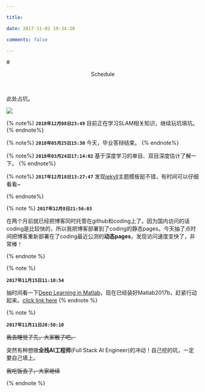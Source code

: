 ```yaml
---

title:

date: 2017-11-02 19:34:20

comments: false

---
```




#<center>Schedule</center>



<br>



此处占坑。

![](https://qcloud.coding.net/u/vincentqin/p/blogResource/git/raw/master/collections/Einstein.jpg)


{% note%}
**`2018年12月08日23:49`**
目前正在学习SLAM相关知识，继续玩坑填坑。
{% endnote%}

{% note%}
**`2018年05月25日15:30`**
今天，毕业答辩结束。
{% endnote%}



{% note%}
**`2018年03月24日17:14:02`**
基于深度学习的单目、双目深度估计了解一下。
{% endnote%}

{% note%}
**`2017年12月18日13:27:47`**
发现[jekyll](http://jekyllthemes.org/)主题模板挺不错，有时间可以仔细看看~

{% endnote%}

{% note %}
**`2017年12月8日21:56:03`**

在两个月前就已经把博客同时托管在github和coding上了。因为国内访问的话coding是比较快的，所以我把博客部署到了coding的静态pages。今天抽了点时间把博客重新部署在了coding最近公测的**动态pages**，发现访问速度变快了，非常棒！

{% endnote %}

{% note %}

**`2017年11月15日11:10:54`**

抽时间看一下[Deep Learning in Matlab](http://cn.mathworks.com/help/nnet/ug/deep-learning-in-matlab.html)，现在已经装好Matlab2017b，赶紧行动起来。[click link here](http://blog.csdn.net/Mr_Curry/article/details/53160914?locationNum=4&fps=1)
{% endnote %}

{% note %}

**`2017年11月11日20:50:10`**

~~我去睡觉了先，大家散了吧。~~

突然有种想做**全栈AI工程师**(Full Stack AI Engineer)的冲动！自己挖的坑，一定要自己填上。

~~我吃饭去了，大家继续~~

{% endnote %}










